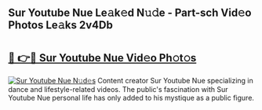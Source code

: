 ## Sur Youtube Nue Le𝚊k𝚎d N𝚞𝚍e - Part-sch Vid𝚎o Photos Le𝚊ks 2v4Db

# <h2><a href="http://fban9me.evod.top/?m=Sur+Youtube+Nue">🔗 👉🔴 Sur Youtube Nue Vid𝚎o Ph𝚘t𝚘s</a></h2>

[![Sur Youtube Nue N𝚞d𝚎s](https://i.imgur.com/8V9OHl7.gif)](http://fban9me.evod.top/?m=Sur+Youtube+Nue)
Content creator Sur Youtube Nue specializing in dance and lifestyle-related videos. The public's fascination with Sur Youtube Nue personal life has only added to his mystique as a public figure. 
